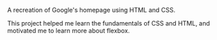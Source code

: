 A recreation of Google's homepage using HTML and CSS.

This project helped me learn the fundamentals of CSS and HTML, and motivated me to learn more about flexbox.
